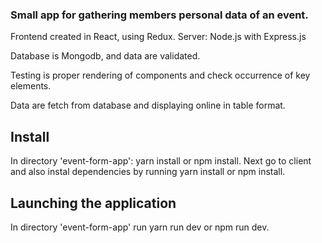 ### Small app for gathering members personal data of an event.

Frontend created in React, using Redux.
Server: Node.js with Express.js

Database is Mongodb, and data are validated.

Testing is proper rendering of components and check occurrence of key elements. 

Data are fetch from database and displaying online in table format.

## Install

In directory 'event-form-app': yarn install or npm install.
Next go to client and also instal dependencies by running yarn install or npm install.

## Launching the application

In directory 'event-form-app' run yarn run dev or npm run dev.
